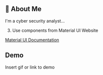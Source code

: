 
## 🚀 About Me
I'm a cyber security analyst...


3. Use components from Material UI Website

[Material UI Documentation](https://material.angular.io/components/categories)


## Demo

Insert gif or link to demo

